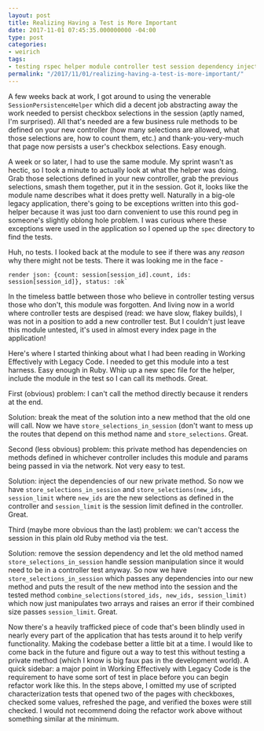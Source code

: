 ```yaml
---
layout: post
title: Realizing Having a Test is More Important
date: 2017-11-01 07:45:35.000000000 -04:00
type: post
categories:
- weirich
tags:
- testing rspec helper module controller test session dependency injection
permalink: "/2017/11/01/realizing-having-a-test-is-more-important/"
---
```

A few weeks back at work, I got around to using the venerable `SessionPersistenceHelper` which did a decent job abstracting away the work needed to persist checkbox selections in the session (aptly named, I'm surprised). All that's needed are a few business rule methods to be defined on your new controller (how many selections are allowed, what those selections are, how to count them, etc.) and thank-you-very-much that page now persists a user's checkbox selections. Easy enough. 

A week or so later, I had to use the same module. My sprint wasn't as hectic, so I took a minute to actually look at what the helper was doing. Grab those selections defined in your new controller, grab the previous selections, smash them together, put it in the session. Got it, looks like the module name describes what it does pretty well. Naturally in a big-ole legacy application, there's going to be exceptions written into this god-helper because it was just too darn convenient to use this round peg in someone's slightly oblong hole problem. I was curious where these exceptions were used in the application so I opened up the `spec` directory to find the tests.

Huh, no tests. I looked back at the module to see if there was any *reason* why there might not be tests.  There it was looking me in the face -

```
render json: {count: session[session_id].count, ids: session[session_id]}, status: :ok`
```

In the timeless battle between those who believe in controller testing versus those who don't, this module was forgotten.  And living now in a world where controller tests are despised (read: we have slow, flakey builds), I was not in a position to add a new controller test.  But I couldn't just leave this module untested, it's used in almost every index page in the application!

Here's where I started thinking about what I had been reading in Working Effectively with Legacy Code.  I needed to get this module into a test harness.  Easy enough in Ruby.  Whip up a new spec file for the helper, include the module in the test so I can call its methods. Great.  

First (obvious) problem: I can't call the method directly because it renders at the end.

Solution: break the meat of the solution into a new method that the old one will call.  Now we have `store_selections_in_session` (don't want to mess up the routes that depend on this method name and `store_selections`. Great.  

Second (less obvious) problem: this private method has dependencies on methods defined in whichever controller includes this module and params being passed in via the network. Not very easy to test.

Solution: inject the dependencies of our new private method.  So now we have `store_selections_in_session` and `store_selections(new_ids, session_limit` where `new_ids` are the new selections as defined in the controller and `session_limit` is the session limit defined in the controller. Great.

Third (maybe more obvious than the last) problem: we can't access the session in this plain old Ruby method via the test.

Solution: remove the session dependency and let the old method named `store_selections_in_session` handle session manipulation since it would need to be in a controller test anyway.  So now we have `store_selections_in_session` which passes any dependencies into our new method and puts the result of the new method into the session and the tested method `combine_selections(stored_ids, new_ids, session_limit)` which now just manipulates two arrays and raises an error if their combined size passes `session_limit`.
Great.

Now there's a heavily trafficked piece of code that's been blindly used in nearly every part of the application that has tests around it to help verify functionality.  Making the codebase better a little bit at a time.  I would like to come back in the future and figure out a way to test this without testing a private method (which I know is big faux pas in the development world).
A quick sidebar: a major point in Working Effectively with Legacy Code is the requirement to have some sort of test in place before you can begin refactor work like this.  In the steps above, I omitted my use of scripted characterization tests that opened two of the pages with checkboxes, checked some values, refreshed the page, and verified the boxes were still checked.  I would not recommend doing the refactor work above without something similar at the minimum.
